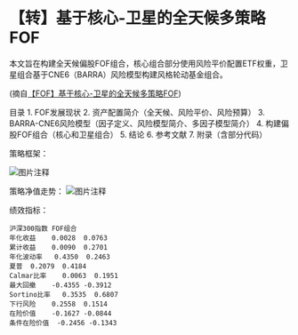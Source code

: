 # 【转】基于核心-卫星的全天候多策略FOF

本文旨在构建全天候偏股FOF组合，核心组合部分使用风险平价配置ETF权重，卫星组合基于CNE6（BARRA）风险模型构建风格轮动基金组合。
    
(摘自[【FOF】基于核心-卫星的全天候多策略FOF](https://zhuanlan.zhihu.com/p/210576212))

目录
    1. FOF发展现状
    2. 资产配置简介（全天候、风险平价、风险预算）
    3. BARRA-CNE6风险模型（因子定义、风险模型简介、多因子模型简介）
    4. 构建偏股FOF组合（核心和卫星组合）
    5. 结论
    6. 参考文献
    7. 附录（含部分代码）

策略框架：

![图片注释](http://storage-uqer.datayes.com/5e467723baa93fa57ec7e1b8/99d3131a-0d02-11eb-bd92-0242ac140003)

策略净值走势：
![图片注释](http://storage-uqer.datayes.com/5e467723baa93fa57ec7e1b8/d1f701f2-0d02-11eb-ab40-0242ac140002)

绩效指标：

	沪深300指数	FOF组合
    年化收益	0.0028	0.0763
    累计收益	0.0090	0.2701
    年化波动率	0.4350	0.2463
    夏普	0.2079	0.4184
    Calmar比率	0.0063	0.1951
    最大回撤	-0.4355	-0.3912
    Sortino比率	0.3535	0.6807
    下行风险	0.2558	0.1514
    在险价值	-0.1627	-0.0844
    条件在险价值	-0.2456	-0.1343
